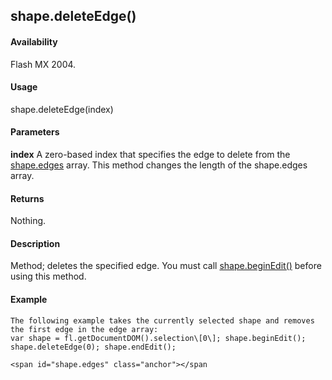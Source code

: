 ## shape.deleteEdge()

#### Availability

Flash MX 2004.

#### Usage

shape.deleteEdge(index)

#### Parameters

**index** A zero-based index that specifies the edge to delete from the [shape.edges](#shape.edges) array. This method changes the length of the shape.edges array.

#### Returns

Nothing.

#### Description

Method; deletes the specified edge. You must call [shape.beginEdit()](#_bookmark807) before using this method.

#### Example

```
The following example takes the currently selected shape and removes the first edge in the edge array:
var shape = fl.getDocumentDOM().selection\[0\]; shape.beginEdit();
shape.deleteEdge(0); shape.endEdit();

<span id="shape.edges" class="anchor"></span
```